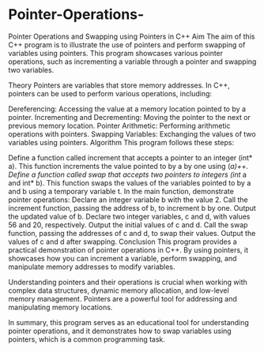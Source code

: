 # Pointer-Operations-
Pointer Operations and Swapping using Pointers in C++
Aim
The aim of this C++ program is to illustrate the use of pointers and perform swapping of variables using pointers. This program showcases various pointer operations, such as incrementing a variable through a pointer and swapping two variables.

Theory
Pointers are variables that store memory addresses. In C++, pointers can be used to perform various operations, including:

Dereferencing: Accessing the value at a memory location pointed to by a pointer.
Incrementing and Decrementing: Moving the pointer to the next or previous memory location.
Pointer Arithmetic: Performing arithmetic operations with pointers.
Swapping Variables: Exchanging the values of two variables using pointers.
Algorithm
This program follows these steps:

Define a function called increment that accepts a pointer to an integer (int* a). This function increments the value pointed to by a by one using (*a)++.
Define a function called swap that accepts two pointers to integers (int* a and int* b). This function swaps the values of the variables pointed to by a and b using a temporary variable t.
In the main function, demonstrate pointer operations:
Declare an integer variable b with the value 2.
Call the increment function, passing the address of b, to increment b by one.
Output the updated value of b.
Declare two integer variables, c and d, with values 56 and 20, respectively.
Output the initial values of c and d.
Call the swap function, passing the addresses of c and d, to swap their values.
Output the values of c and d after swapping.
Conclusion
This program provides a practical demonstration of pointer operations in C++. By using pointers, it showcases how you can increment a variable, perform swapping, and manipulate memory addresses to modify variables.

Understanding pointers and their operations is crucial when working with complex data structures, dynamic memory allocation, and low-level memory management. Pointers are a powerful tool for addressing and manipulating memory locations.

In summary, this program serves as an educational tool for understanding pointer operations, and it demonstrates how to swap variables using pointers, which is a common programming task.

